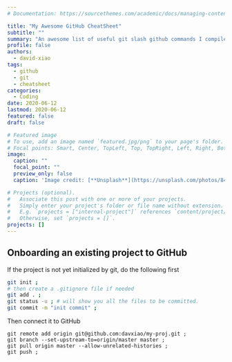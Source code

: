 ```yaml
---
# Documentation: https://sourcethemes.com/academic/docs/managing-content/

title: "My Awesome GitHub CheatSheet"
subtitle: ""
summary: "An awesome list of useful git slash github commands I compiled over time."
profile: false
authors:
  - david-xiao
tags:
  - github
  - git
  - cheatsheet
categories:
  - Coding
date: 2020-06-12
lastmod: 2020-06-12
featured: false
draft: false

# Featured image
# To use, add an image named `featured.jpg/png` to your page's folder.
# Focal points: Smart, Center, TopLeft, Top, TopRight, Left, Right, BottomLeft, Bottom, BottomRight.
image:
  caption: ""
  focal_point: ""
  preview_only: false
  caption: 'Image credit: [**Unsplash**](https://unsplash.com/photos/842ofHC6MaI)'

# Projects (optional).
#   Associate this post with one or more of your projects.
#   Simply enter your project's folder or file name without extension.
#   E.g. `projects = ["internal-project"]` references `content/project/deep-learning/index.md`.
#   Otherwise, set `projects = []`.
projects: []
---
```


## Onboarding an existing project to GitHub

If the project is not yet initialized by git, do the following first

```bash
git init ;
# then create a .gitignore file if needed
git add . ;
git status -u ; # will show you all the files to be committed.
git commit -m "init commit" ;
```

Then connect it to GitHub

```shell
git remote add origin git@github.com:davxiao/my-proj.git ;
git branch --set-upstream-to=origin/master master ;
git pull origin master --allow-unrelated-histories ;
git push ;
```
